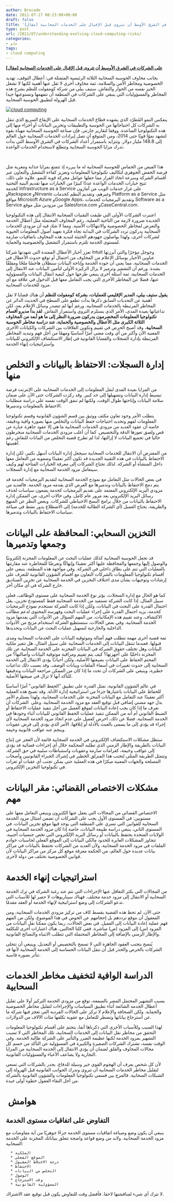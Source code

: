 ```yaml
---
author: Brocade
date: 2011-07-17 08:23:08+00:00
draft: false
title: '[مقال] على الشركات في الشرق الأوسط أن تتروى قبل الإقبال على الخدمات السحابية'
type: post
url: /2011/07/understanding-evolving-cloud-computing-risks/
categories:
- عام
tags:
- cloud computing
---
```


[**[مقال] على الشركات في الشرق الأوسط أن تتروى قبل الإقبال على الخدمات السحابية**](http://www.it-scoop.com/2011/07/understanding-evolving-cloud-computing-risks/)




بجانب مخاوف الحوسبة السحابية الثلاثة الرئيسية المتمثلة في: أعطال التوقف، تهديد الخصوصية ومخاطر الأمن والسلامة، ثمة مخاوف أخرى لا تقل عنها أهمية لكنها لا تشغل الحيز نفسه من الحوار والنقاش. ستيف بيلي من شركة كومفولت للنظم يشرح هذه المخاطر والمسؤوليات التي ينبغي على الشركات في المنطقة أن تتفهمها وتستوعبها جيدا قبل الهرولة لتطبيق الحوسبة السحابية.




[![cloud computing](http://www.it-scoop.com/wp-content/uploads/2011/07/cloud-computing.jpg)
](http://www.it-scoop.com/wp-content/uploads/2011/07/cloud-computing.jpg)




ينعكس النمو المُطرّد الذي يشهده قطاع الخدمات السحابية على الإيقاع السريع الذي تنقل به الشركات كل احتياجاتها من الحوسبة والتطبيقات وتخزين البيانات أو أجزاء منها إلى هذه التكنولوجيا الصاعدة. ووفقا لتقارير جارتنر، فإن صناعة الحوسبة السحابية مهيأة بقوة لتشهد نموًا قويًا حتى 2014، ومن المتوقع أن تصل إيرادات الخدمات السحابية حول العالم إلى 148.8 مليار دولار. وتتزايد باستمرار أعداد الشركات في الشرق الأوسط التي بدأت تدرك مزايا الحوسبة السحابية وتتطلع لاستخدام الخدمات الواعدة.




 <!-- more -->




هذا الفيض من الحماس للحوسبة السحابية له ما يبرره إذ تتمتع بمزايا جذابة ومغرية مثل فرصة الخفض الجوهري لتكاليف تكنولوجيا المعلومات وتعزيز كفاءة التشغيل والتعاون عبر أقسام الشركة وسرعة اتخاذ القرار مما جعلها عوامل محركة قوية للنمو. علاوة على ذلك، تتيح خيارات الخدمات الواعدة عددًا كبيرًا من الخيارات منها تقديم البنية التحتية كخدمة Infrastructure as a Service على غرار خدمات الويب من أمازون وRackspace وNirvanix وغيرهم، وتقديم النظم كخدمات Platform as a Service مثل مواقع Microsoft Azure وGoogle Apps، وتقديم البرمجيات كخدمات Software as a Service من مزودين مثل موقع Salesforce.com وCaseCentral.com.




اعتبرت الشركات الأولى التي طبقت التقنيات السحابية الانتقال إلى هذه التكنولوجيا الجديدة ضرورة لازمة من الناحية العملية، رغم المخاوف المحتملة مثل أعطال الخدمة والتعرض لمخاطر الخصوصية والانتهاكات الأمنية. ومما لا شك فيه أن مزودي الخدمات السحابية يدركون تردد الشركات في البداية تجاه فكرة تعهيد أصول المعلومات الحيوية لشركات أخرى، ولهذا يواصلون جهودهم الحثيثة لتبديد هذه المخاوف باتفاقيات صارمة لمستوى الخدمة تلتزم باستمرار التشغيل والخصوصية والحماية.




تعزز أخبار الأعطال الممتدة التي شهدتها شركتا Intuit وجوجل مؤخرًا والتي أبرزتها عناوين الأخبار بوسائل الإعلام من المخاوف من احتمال أو توقع حدوث الأعطال في الخدمات السحابية، مما يعني أن جودة الخدمة وإتاحة البيانات ستظلان هاجسًا ملحًا ومقلقًا بشدة. ورغم أن التشفير وترميز لا يزال الركيزة الأولى لتأمين البيانات عند الانتقال إلى الخدمات السحابية، ثمة أسئلة أخرى ينبغي طرحها حول كيفية انتقال البيانات والمسؤولية عنها، فضلا عن المخاطر الأخرى التي يجب التعامل معها قبل الدخول في علاقة مع أي مزود للخدمات السحابية.




**يقول ستيف بيلي، المدير الإقليمي للعمليات، بشركة كومفولت للنظم** أن هناك قضايا لا تقل أهمية عن التحديات السابق ذكرها بدأت تطفو على السطح في الحديث الدائر عن المخاطر المرتبطة بالخدمات السحابية. ورغم أنها لم تتصدر وسائل الإعلام بعد، لكن تداعياتها بعيدة المدى، الأمر الذي يستلزم التروي واستمرار النقاش. **لقد بدأ مديرو أقسام تكنولوجيا المعلومات المخضرمون يدركون ضرورة النظر إلى ما هو أبعد من المخاوف الثلاثة الكبرى مثل الأعطال والخصوصية والحماية، عند دراسة مخاطر الحوسبة السحابية.** وقد أصبح الحرص في تقييم وتكوين العلاقات بين الشركات والكيانات الأخرى المعنية الآن وأكثر من أي وقت مضى أمرًا أساسيًا ومهمًا من أجل فهم وتبديد المخاطر المرتبطة بإدارة السجلات والقضايا القانونية في إطار الاستكشاف الإلكتروني للبيانات واستراتيجيات إنهاء الخدمة.





# إدارة السجلات: الاحتفاظ بالبيانات و التخلص منها




من المزايا بعيدة المدى لنقل المعلومات إلى الخدمات السحابية على الإنترنت فرصة تبسيط إدارة البيانات وتسهيلها إلى حد كبير. وقد ركزت الشركات حتى الآن على ضمان سلامة البيانات وإتاحتها طوال الوقت، ولكنها لم تنفق الوقت نفسه على دراسة متطلبات الاحتفاظ بالمعلومات وتدميرها.




يتطلب الأمر وجود تعاون مكثف ووثيق بين قسم الشؤون القانونية وقسم تكنولوجيا المعلومات لفهم وتحديد احتياجات حفظ البيانات والتخلص منها بصورة وافية ودقيقة، خاصة أن عقود العديد من مزودي الخدمات السحابية ما هي إلا عقود جاهزة عبارة عن قص ولصق تعوزها الدقة والتخصيص. كما أن أغلب مزودي الخدمات السحابية منخرطون حاليا في تجميع البيانات لا إزالتها، لذا لم تطرح قضية التخلص من البيانات للنقاش رغم أهميتها.




من المفترض أن الانتقال للخدمات السحابية سيجعل إدارة البيانات أسهل بكثير، لكن إدارة الاحتفاظ بالبيانات في هذه التقنية الجديدة قد تكون أكثر تعقيدًا وصعوبة من التعامل معها داخل المنشأة أو الشركة. لذلك تحتاج الشركات إلى معرفة الخيارات المتاحة لهم وكيف سيتعامل مزود الخدمة السحابية مع إدارة السجلات.




في بعض الحالات مثل التعامل مع نموذج الخدمة السحابية لتقديم البرمجيات كخدمة قد يتم دمج الاحتفاظ بالبيانات وتدميرها مع العرض الذي يقدمه مزود الخدمة. فالعديد من مزودي البريد الإلكتروني المعتمد على تقديم البرمجيات كخدمة يضعون سياسات لحذف رسائل البريد الإلكتروني بعد مرور عام كامل. وفي حالات أخرى، من الممكن إدارة الاحتفاظ بالبيانات من خلال برامج النسخ الاحتياطي للشركات. وبغض النظر عن المنهج والطريقة، يحتاج العميل (أي الشركة الطالبة للخدمة) إلى الاضطلاع بدور نشط في صياغة سياسات الاحتفاظ بالبيانات وتدميرها.





# التخزين السحابي: المحافظة على البيانات وجمعها وتدميرها




قد تجعل الحوسبة السحابية كذلك عمليات البحث عن المعلومات المخزنة إلكترونيًا والوصول إليها وجمعها والمحافظة عليها أكثر تعقيدًا وإنهاكًا وتعرضًا للمخاطرة عند مقارنتها بالعمليات التي تتم على نطاق داخلي في الشركة. وفي مواجهة هذه المنطقة، ينبغي على أقسام تكنولوجيا المعلومات بالشركات التعاون مع أقسام الشؤون القانونية للتعرف على إرشادات وتوجيهات بشأن مدى اختلاف التخزين في الخدمة السحابية عن تخزين الصناديق خارج الشركة في أي مكان آخر.




كما هو الحال مع إدارة السجلات، يؤثر نوع الخدمة السحابية على مستوى الوظائف، فعلى سبيل المثال، إذا كانت الشركة تستفيد من الخدمة السحابية فقط كمستودع تخزين، يقل احتمال القدرة على البحث في البيانات، ولكن إذا كانت الشركة تستخدم نموذج البرمجيات كخدمة، يزيد احتمال القدرة على إجراء عمليات البحث وفهرسة المحتوى لدعم مطالب الاكتشاف. وعند تقييم هذه الإمكانيات، من المهم السؤال عن الأدوات التي يقدمها مزود الخدمة السحابية. وفي بعض الحالات، ستستطيع الشركة استخدام مزيج من الأدوات الداخلية والخارجية لتسهيل عمليات البحث عن البيانات وتحديدها.




ثمة قضية أخرى مهمة تتطلب فهم أصالة وموثوقية البيانات على الخدمات السحابية ومدى قبولها. فعندما تنتقل البيانات إلى الخدمات السحابية على سبيل المثال، هل تتغير ملكية البيانات وهل تختلف حقوق الشركة في البيانات المخزنة على الخدمة السحابية عن تلك المخزنة داخليًا على أجهزتها؟ كيف يتم تقييم ومراقبة موثوقية البيانات وأصالتها؟ من المحتم الحفاظ على البيانات بصيغتها الأصلية، ولكن أحيانـًا يؤدي الانتقال إلى الخدمة السحابية إلى حدوث تغييرات في أسماء الملفات وبيانات الوصف. وقد يسبب ذلك تداعيات خطيرة، وينبغي على الشركات أن تحدد ما إذا كان من الممكن مراجعة البيانات وتدقيقها للتأكد أنها لا تزال في صيغتها الأصلية.




في عالم الشؤون القانونية، تمثل القدرة على تطبيق "الحفظ القانوني" أمرًا أساسيًا للحفاظ على البيانات باعتبارها جزءا من استراتيجية إدارة الأدلة. وقد تصبح هذه العملية أكثر تعقيدًا عند التعامل مع البيانات المخزنة على الخدمات السحابية، ولهذا يستلزم الأمر بذل جهد مضني إضافي قبل توقيع العقد مع مزود الخدمة السحابية. وعلى  الشركات أن تعرف ما إذا كان يجب إعادة البيانات لموقع العميل من أجل تنفيذ عمليات الاحتفاظ أو الضبط القانوني أم أنه من الممكن تنفيذ عمليات الحفظ القانوني للبيانات أثناء وجودها في الخدمة السحابية. فضلا عن ذلك، احرص كعميل على عدم اتخاذ مزود الخدمة السحابية لأي إجراء قد يؤدي إلى ما يسمى بالعبث بالأدلة أو إتلافها، الأمر الذي يؤدي إلى فرض عقوبات وينجم عنه عواقب قانونية وخيمة.




ستظل مشكلات الاستكشاف الإلكتروني في الخدمة السحابية قائمة لأن العجز عن إنتاج البيانات بالطريقة والإطار الزمني الذي تطلبه المحكمة خلال أي إجراءات قضائية قد يؤدي إلى عواقب وخيمة، كغرامات صارمة وعقوبات واستنباطات سلبية في حق الشركة. وتتمثل الطريقة المثلى لتجنب هذا المنزلق الخطير في إشراك الخبراء القانونيين وأصحاب المصلحة والجهات المعنية مبكرًا في هذه العملية حتى يمكن تجنب أي عقبات أو ثغرات في تكنولوجيا التخزين الإلكتروني.





# مشكلات الاختصاص القضائي: مقر البيانات مهم




الاختصاص القضائي من المجالات التي يغفل عنها الكثيرون وينبغي التعامل معها على مستويين: في المستوى الأول يجب على الشركات أن تضمن امتثال مزود الخدمة السحابية للقوانين التي تسري على المنطقة التي يوجد فيها موقع تخزين البيانات. في المستوى الثاني، ينبغي دراسة طبيعة البيانات، خاصة إذا كان مزود الخدمة السحابية في الولايات المتحدة يحتفظ بالبيانات أو رسائل البريد الإلكتروني التي تخص جنسيات أجنبية. تتجاوز المشكلات العابرة للحدود مالكي البيانات إلى الموقع الفعلي لحاسبات خوادم الملفات في مزود الخدمة السحابية. ولأن العديد من الشركات تحتفظ بالبيانات في مراكز بيانات عديدة حول العالم، من الحكمة معرفة موقع كل مركز من مراكز البيانات لأن قوانين الخصوصية تختلف من دولة لأخرى.





# استراتيجيات إنهاء الخدمة




من المجالات التي يكثر التغافل عنها الإجراءات التي تتم عند رغبة الشركة في ترك الخدمة السحابية أو الانتقال إلى مزود خدمة مختلف. فهناك سيناريوهات لا حصر لها للأسباب التي تدعو الشركات إلى وضع استراتيجية لإنهاء الخدمة أو العقد مقدمًا.




حتى الآن، لم تحظ هذه القضية بقسط كاف من تركيز مزودي الخدمات السحابية، ومن المعقول أن نتوقع ترددهم بل إحجامهم عن الخوض في هذا الموضوع، ولكن من المهم فهم عملية إعادة البيانات إلى العميل. في بعض الحالات، ربما يكون ممكنا نقل البيانات من المزود (س) إلى المزود (ص) مباشرة. ففي كلتا الحالتين، هناك اعتبارات أخرى للتكلفة والإطار الزمني بالإضافة إلى المخاطر المحتملة التي تتطلب الانتباه والنصائح القانونية.




يُنصح بتجنب العقود الجاهزة التي لا تسمح بالتخصيص أو التعديل. وينبغي أن تتحلى الشركات بالحرص والحذر قبل أن تنقل البيانات الحساسة إلى الخدمة السحابية لأنها قد تتأثر بصورة قاسية.





# الدراسة الوافية لتخفيف مخاطر الخدمات السحابية




بسبب التشهير المحتمل المضر بالسمعة، توقع من مزودي الخدمة التركيز أولا على تقليل أعطال الخدمة الشائعة أثناء تطبيق السياسات والإجراءات لتقليل مخاطر الخصوصية والحماية. ولكن الصحافة والإعلام لا تركز على الحالات الفردية التي تعجز فيها شركة ما عن استرجاع بياناتها وتضطر للتعامل مع عقوبة تكلفها مئات الآلاف من الدولارات.




لهذا السبب وللأسباب الأخرى التي ذكرناها آنفا، يتحتم على أقسام تكنولوجيا المعلومات التحقق من مخاطر نقل البيانات إلى الخدمات السحابية، تلك المخاطر التي لا تسبب التشهير بمزود الخدمة لكنها عظيمة الضرر والتأثير على الشركة طالبة الخدمة. وفي الوقت نفسه، تشترك الشركات الصغيرة والكبيرة في المسؤولية عن التأكد من حسم كل مجالات المخاوف والقلق لضمان أن يؤدي الانتقال إلى الخدمة السحابية من المزايا التجارية ولا يضاعف الأعباء والمسؤوليات القانونية.




لأن كل شخص يعرف أن الهجوم القوي خير وسيلة للدفاع، يجدر بالشركات التي تسعى لتقليل مخاطر الخدمات السحابية أن تتروى وتدرك الجوانب القانونية قبل الهرولة إلى الشبكات السحابية. فالمزج بين قسمي تكنولوجيا المعلومات والشؤون القانونية بالشركة من أجل التقاء العقول خطوة أولى جيدة.





#  هوامش




## التفاوض على اتفاقيات مستوى الخدمة




ينبغي أن يكون وضع وصياغة اتفاقيات مستوى الخدمة جزءًا جوهريًا من أية مفاوضات مع مزود الخدمة السحابية. ولابد من وضع قواعد واضحة تتعلق ببياناتك المخزنة على الخدمة السحابية:






 	  * الملكية
 	  * الموقع الفعلي
 	  * درجة الاختلاط المقبول
 	  * الاحتفاظ
 	  * التخلص من البيانات
 	  * الوصول
 	  * وقت الاسترجاع
 	  * المسؤولية القانونية



لا تترك أي شيء لمناقشتها لاحقا. فأفضل وقت للتفاوض يكون قبل توقيع عقد الاشتراك.
